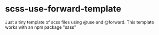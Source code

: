 # scss-use-forward-template
Just a tiny template of scss files using @use and @forward. This template works with an npm package "sass"
